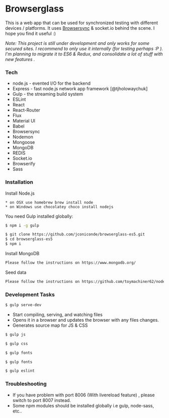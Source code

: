 # Browserglass

This is a web app that can be used for synchronized testing with different devices / platforms. It uses [Browsersync](https://www.browsersync.io/) & socket.io behind the scene. I hope you find it useful :)

*Note: This project is still under development and only works for some secured sites. I recommend to only use it internally (for testing perhaps :P ). I'm planning to migrate it to ES6 & Redux, and consolidate a lot of stuff with new features .* 

### Tech

* node.js - evented I/O for the backend
* Express - fast node.js network app framework [@tjholowaychuk]
* Gulp - the streaming build system
* ESLint 
* React
* React-Router
* Flux
* Material UI
* Babel
* Browsersync
* Nodemon
* Mongoose
* MongoDB
* REDIS
* Socket.io
* Browserify
* Sass

### Installation

Install Node.js
```
* on OSX use homebrew brew install node
* on Windows use chocolatey choco install nodejs
```

You need Gulp installed globally:
```sh
$ npm i -g gulp
```

```sh
$ git clone https://github.com/jconiconde/browserglass-es5.git
$ cd browserglass-es5
$ npm i
```

Install MongoDB

```sh
Please follow the instructions on https://www.mongodb.org/
```

Seed data
```sh
Please follow the instructions on https://github.com/toymachiner62/node-mongo-seeds
```

### Development Tasks

```sh
$ gulp serve-dev
```
* Start compiling, serving, and watching files
* Opens it in a browser and updates the browser with any files changes.
* Generates source map for JS & CSS


```sh
$ gulp js
```
```sh
$ gulp css
```
```sh
$ gulp fonts
```
```sh
$ gulp fonts
```
```sh
$ gulp eslint
```


### Troubleshooting

* If you have problem with port 8006 (With livereload feature) , please switch to port 8007 instead.
* Some npm modules should be installed globally i.e gulp, node-sass, etc..
